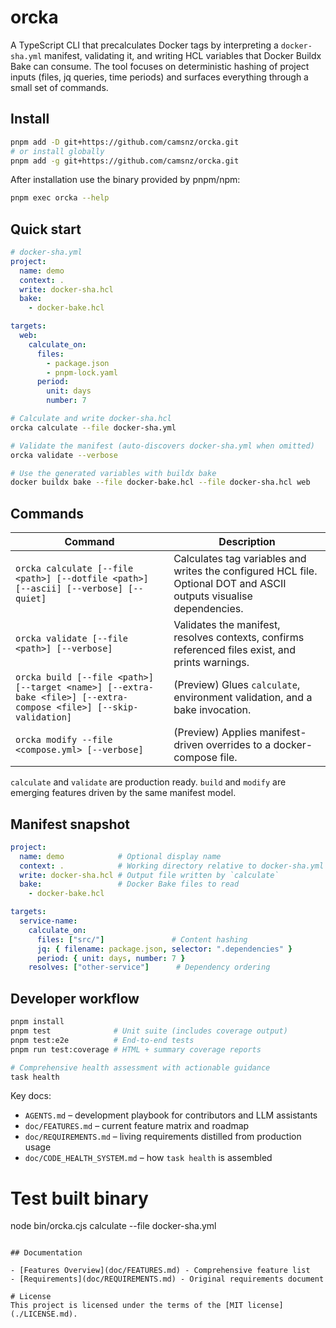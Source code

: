 # orcka

A TypeScript CLI that precalculates Docker tags by interpreting a `docker-sha.yml` manifest, validating it, and writing HCL variables that Docker Buildx Bake can consume. The tool focuses on deterministic hashing of project inputs (files, jq queries, time periods) and surfaces everything through a small set of commands.

## Install

```bash
pnpm add -D git+https://github.com/camsnz/orcka.git
# or install globally
pnpm add -g git+https://github.com/camsnz/orcka.git
```

After installation use the binary provided by pnpm/npm:

```bash
pnpm exec orcka --help
```

## Quick start

```yaml
# docker-sha.yml
project:
  name: demo
  context: .
  write: docker-sha.hcl
  bake:
    - docker-bake.hcl

targets:
  web:
    calculate_on:
      files:
        - package.json
        - pnpm-lock.yaml
      period:
        unit: days
        number: 7
```

```bash
# Calculate and write docker-sha.hcl
orcka calculate --file docker-sha.yml

# Validate the manifest (auto-discovers docker-sha.yml when omitted)
orcka validate --verbose

# Use the generated variables with buildx bake
docker buildx bake --file docker-bake.hcl --file docker-sha.hcl web
```

## Commands

| Command | Description |
| --- | --- |
| `orcka calculate [--file <path>] [--dotfile <path>] [--ascii] [--verbose] [--quiet]` | Calculates tag variables and writes the configured HCL file. Optional DOT and ASCII outputs visualise dependencies. |
| `orcka validate [--file <path>] [--verbose]` | Validates the manifest, resolves contexts, confirms referenced files exist, and prints warnings. |
| `orcka build [--file <path>] [--target <name>] [--extra-bake <file>] [--extra-compose <file>] [--skip-validation]` | (Preview) Glues `calculate`, environment validation, and a bake invocation. |
| `orcka modify --file <compose.yml> [--verbose]` | (Preview) Applies manifest-driven overrides to a docker-compose file. |

`calculate` and `validate` are production ready. `build` and `modify` are emerging features driven by the same manifest model.

## Manifest snapshot

```yaml
project:
  name: demo            # Optional display name
  context: .            # Working directory relative to docker-sha.yml
  write: docker-sha.hcl # Output file written by `calculate`
  bake:                 # Docker Bake files to read
    - docker-bake.hcl

targets:
  service-name:
    calculate_on:
      files: ["src/"]               # Content hashing
      jq: { filename: package.json, selector: ".dependencies" }
      period: { unit: days, number: 7 }
    resolves: ["other-service"]      # Dependency ordering
```

## Developer workflow

```bash
pnpm install
pnpm test              # Unit suite (includes coverage output)
pnpm test:e2e          # End-to-end tests
pnpm run test:coverage # HTML + summary coverage reports

# Comprehensive health assessment with actionable guidance
task health
```

Key docs:

- `AGENTS.md` – development playbook for contributors and LLM assistants
- `doc/FEATURES.md` – current feature matrix and roadmap
- `doc/REQUIREMENTS.md` – living requirements distilled from production usage
- `doc/CODE_HEALTH_SYSTEM.md` – how `task health` is assembled

# Test built binary
node bin/orcka.cjs calculate --file docker-sha.yml
```

## Documentation

- [Features Overview](doc/FEATURES.md) - Comprehensive feature list
- [Requirements](doc/REQUIREMENTS.md) - Original requirements document

# License
This project is licensed under the terms of the [MIT license](./LICENSE.md).
